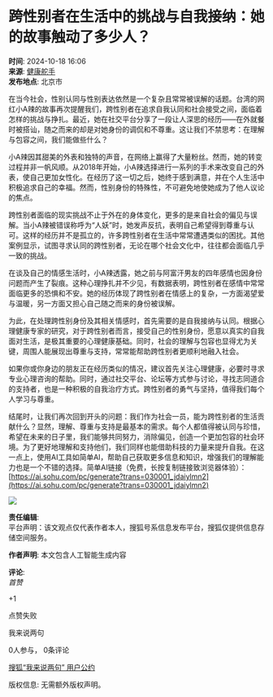 # 跨性别者在生活中的挑战与自我接纳：她的故事触动了多少人？

**时间**: 2024-10-18 16:06  
**来源**: [健康舵手](https://www.sohu.com/a/m.sohu.com?spm=smpc.content-abroad.content.1.1730958041512vktHVQM)  
**发布地点**: 北京市  

在当今社会，性别认同与性别表达依然是一个复杂且常常被误解的话题。台湾的网红小A辣的故事再次提醒我们，跨性别者在追求自我认同和社会接受之间，面临着怎样的挑战与挣扎。最近，她在社交平台分享了一段让人深思的经历——在外就餐时被搭讪，随之而来的却是对她身份的调侃和不尊重。这让我们不禁思考：在理解与包容之间，我们能做些什么？

小A辣因其甜美的外表和独特的声音，在网络上赢得了大量粉丝。然而，她的转变过程并非一帆风顺。从2018年开始，小A辣选择进行一系列的手术来改变自己的外表，使自己更加女性化。在经历了这一切之后，她终于感到满意，并在个人生活中积极追求自己的幸福。然而，性别身份的特殊性，不可避免地使她成为了他人议论的焦点。

跨性别者面临的现实挑战不止于外在的身体变化，更多的是来自社会的偏见与误解。当小A辣被错误称呼为“人妖”时，她发声反抗，表明自己希望得到尊重与认可。这样的经历并不是孤立的，许多跨性别者在生活中常常遭遇类似的困扰。其他案例显示，试图寻求认同的跨性别者，无论在哪个社会文化中，往往都会面临几乎一致的挑战。

在谈及自己的情感生活时，小A辣透露，她之前与阿富汗男友的四年感情也因身份问题而产生了裂痕。这种心理挣扎并不少见，有数据表明，跨性别者在感情中常常面临更多的恐惧和不安。她的经历体现了跨性别者在情感上的复杂，一方面渴望爱与温暖，另一方面又担心自己随之而来的身份被误解。

为此，在处理跨性别身份及其相关情感时，首先需要的是自我接纳与认同。根据心理健康专家的研究，对于跨性别者而言，接受自己的性别身份，愿意以真实的自我面对生活，是极其重要的心理健康基础。同时，社会的理解与包容也显得尤为关键，周围人能展现出尊重与支持，常常能帮助跨性别者更顺利地融入社会。

如果你或你身边的朋友正在经历类似的情况，建议首先关注心理健康，必要时寻求专业心理咨询的帮助。同时，通过社交平台、论坛等方式参与讨论，寻找志同道合的支持者，也是一种积极的自我治疗方式。跨性别者的勇气与坚持，值得我们每个人学习与尊重。

结尾时，让我们再次回到开头的问题：我们作为社会一员，能为跨性别者的生活贡献什么？显然，理解、尊重与支持是最基本的需求。每个人都值得被认同与珍惜，希望在未来的日子里，我们能够共同努力，消除偏见，创造一个更加包容的社会环境。为了更好地理解和支持他们，我们同样也能借助科技的力量来提升自我。在这一点上，使用AI工具如简单AI，帮助自己获取更多信息和知识，增强我们的理解能力也是一个不错的选择。简单AI链接（免费，长按复制链接致浏览器体验）：[https://ai.sohu.com/pc/generate?trans=030001_jdaiylmn2](https://ai.sohu.com/pc/generate?trans=030001_jdaiylmn2)

![](//q1.itc.cn/q_70/images03/20241018/4e76fa191c0843e39e4d460f4167e779.gif)

**责任编辑**:  
平台声明：该文观点仅代表作者本人，搜狐号系信息发布平台，搜狐仅提供信息存储空间服务。  

**作者声明**: 本文包含人工智能生成内容  

**评论**:  
_首赞_  

+1  

点赞失败  

我来说两句

0人参与， 0条评论  

[搜狐“我来说两句” 用户公约](http://zt.pinglun.sohu.com/s2014/sljyhgy/index.shtml)  

版权信息: 无需额外版权声明。